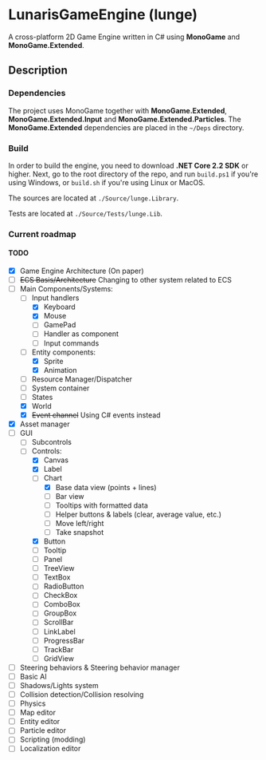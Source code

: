 # LunarisGameEngine (lunge)

A cross-platform 2D Game Engine written in C# using **MonoGame** and **MonoGame.Extended**.

## Description



### Dependencies

The project uses MonoGame together with **MonoGame.Extended**, **MonoGame.Extended.Input** and **MonoGame.Extended.Particles**. The **MonoGame.Extended** dependencies are placed in the `~/Deps` directory.

### Build

In order to build the engine, you need to download **.NET Core 2.2 SDK** or higher. Next, go to the root directory of the repo, and run `build.ps1` if you're using Windows, or `build.sh` if you're using Linux or MacOS.

The sources are located at `./Source/lunge.Library`.

Tests are located at `./Source/Tests/lunge.Lib`.

### Current roadmap

#### TODO

- [x] Game Engine Architecture (On paper)
- [ ] ~~ECS Basis/Architecture~~ Changing to other system related to ECS
- [ ] Main Components/Systems:
  - [ ] Input handlers
    - [x] Keyboard
    - [x] Mouse
    - [ ] GamePad
    - [ ] Handler as component
    - [ ] Input commands
  - [ ] Entity components:
    - [x] Sprite
    - [x] Animation
  - [ ] Resource Manager/Dispatcher
  - [ ] System container
  - [ ] States
  - [x] World
  - [x] ~~Event channel~~ Using C# events instead
- [x] Asset manager
- [ ] GUI
  - [ ] Subcontrols
  - [ ] Controls:
    - [x] Canvas
    - [x] Label
    - [ ] Chart
      - [x] Base data view (points + lines)
      - [ ] Bar view
      - [ ] Tooltips with formatted data
      - [ ] Helper buttons & labels (clear, average value, etc.)
      - [ ] Move left/right
      - [ ] Take snapshot
    - [x] Button
    - [ ] Tooltip
    - [ ] Panel
    - [ ] TreeView
    - [ ] TextBox
    - [ ] RadioButton
    - [ ] CheckBox
    - [ ] ComboBox
    - [ ] GroupBox
    - [ ] ScrollBar
    - [ ] LinkLabel
    - [ ] ProgressBar
    - [ ] TrackBar
    - [ ] GridView
- [ ] Steering behaviors & Steering behavior manager
- [ ] Basic AI
- [ ] Shadows/Lights system
- [ ] Collision detection/Collision resolving
- [ ] Physics
- [ ] Map editor
- [ ] Entity editor
- [ ] Particle editor
- [ ] Scripting (modding)
- [ ] Localization editor